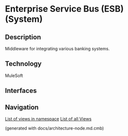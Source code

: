 # Enterprise Service Bus (ESB) (System)
## Description
Middleware for integrating various banking systems.

## Technology
MuleSoft


## Interfaces


## Navigation
[List of views in namespace](./views-in-namespace.md)
[List of all Views](../../views.md)

(generated with docs/architecture-node.md.cmb)
